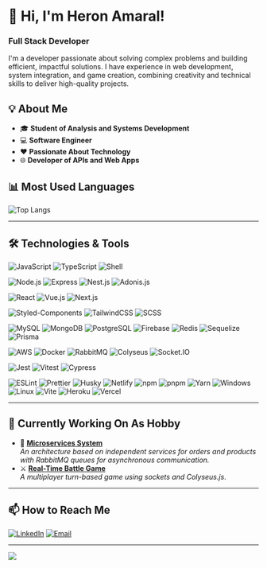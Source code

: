 # 👋 Hi, I'm Heron Amaral!

### Full Stack Developer

I'm a developer passionate about solving complex problems and building efficient, impactful solutions. I have experience in web development, system integration, and game creation, combining creativity and technical skills to deliver high-quality projects.

## 💡 **About Me**
- 🎓 **Student of Analysis and Systems Development**  
- 💻 **Software Engineer**  
- ❤️ **Passionate About Technology**  
- 🌐 **Developer of APIs and Web Apps**  


## 📊 **Most Used Languages**
![Top Langs](https://github-readme-stats.vercel.app/api/top-langs/?username=heronoa&layout=compact&theme=radical)

---

## 🛠️ **Technologies & Tools**
![JavaScript](https://img.shields.io/badge/JavaScript-F7DF1E?style=for-the-badge&logo=javascript&logoColor=black)
![TypeScript](https://img.shields.io/badge/TypeScript-3178C6?style=for-the-badge&logo=typescript&logoColor=white)
![Shell](https://img.shields.io/badge/Shell_Script-121011?style=for-the-badge&logo=gnu-bash&logoColor=white)

![Node.js](https://img.shields.io/badge/Node.js-339933?style=for-the-badge&logo=nodedotjs&logoColor=white)
![Express](https://img.shields.io/badge/Express-000000?style=for-the-badge&logo=express&logoColor=white)
![Nest.js](https://img.shields.io/badge/Nest.js-E0234E?style=for-the-badge&logo=nestjs&logoColor=white)
![Adonis.js](https://img.shields.io/badge/Adonis.js-5A45FF?style=for-the-badge&logo=adonisjs&logoColor=white)

![React](https://img.shields.io/badge/React-61DAFB?style=for-the-badge&logo=react&logoColor=black)
![Vue.js](https://img.shields.io/badge/Vue.js-4FC08D?style=for-the-badge&logo=vuedotjs&logoColor=white)
![Next.js](https://img.shields.io/badge/Next.js-000000?style=for-the-badge&logo=nextdotjs&logoColor=white)

![Styled-Components](https://img.shields.io/badge/Styled--Components-DB7093?style=for-the-badge&logo=styled-components&logoColor=white)
![TailwindCSS](https://img.shields.io/badge/TailwindCSS-38B2AC?style=for-the-badge&logo=tailwind-css&logoColor=white)
![SCSS](https://img.shields.io/badge/SCSS-CC6699?style=for-the-badge&logo=sass&logoColor=white)

![MySQL](https://img.shields.io/badge/MySQL-4479A1?style=for-the-badge&logo=mysql&logoColor=white)
![MongoDB](https://img.shields.io/badge/MongoDB-47A248?style=for-the-badge&logo=mongodb&logoColor=white)
![PostgreSQL](https://img.shields.io/badge/PostgreSQL-4169E1?style=for-the-badge&logo=postgresql&logoColor=white)
![Firebase](https://img.shields.io/badge/Firebase-FFCA28?style=for-the-badge&logo=firebase&logoColor=black)
![Redis](https://img.shields.io/badge/Redis-DC382D?style=for-the-badge&logo=redis&logoColor=white)
![Sequelize](https://img.shields.io/badge/Sequelize-52B0E7?style=for-the-badge&logo=sequelize&logoColor=white)
![Prisma](https://img.shields.io/badge/Prisma-2D3748?style=for-the-badge&logo=prisma&logoColor=white)

![AWS](https://img.shields.io/badge/AWS-232F3E?style=for-the-badge&logo=amazonaws&logoColor=white)
![Docker](https://img.shields.io/badge/Docker-2496ED?style=for-the-badge&logo=docker&logoColor=white)
![RabbitMQ](https://img.shields.io/badge/RabbitMQ-FF6600?style=for-the-badge&logo=rabbitmq&logoColor=white)
![Colyseus](https://img.shields.io/badge/Colyseus-4D4D4D?style=for-the-badge&logo=data:image/svg+xml;base64,...&logoColor=white)
![Socket.IO](https://img.shields.io/badge/Socket.IO-010101?style=for-the-badge&logo=socket.io&logoColor=white)

![Jest](https://img.shields.io/badge/Jest-C21325?style=for-the-badge&logo=jest&logoColor=white)
![Vitest](https://img.shields.io/badge/Vitest-6E9F18?style=for-the-badge&logo=vitest&logoColor=white)
![Cypress](https://img.shields.io/badge/Cypress-17202C?style=for-the-badge&logo=cypress&logoColor=white)

![ESLint](https://img.shields.io/badge/ESLint-4B32C3?style=for-the-badge&logo=eslint&logoColor=white)
![Prettier](https://img.shields.io/badge/Prettier-FF5B5B?style=for-the-badge&logo=prettier&logoColor=white)
![Husky](https://img.shields.io/badge/Husky-929292?style=for-the-badge&logo=husky&logoColor=white)
![Netlify](https://img.shields.io/badge/Netlify-00C7B7?style=for-the-badge&logo=netlify&logoColor=white)
![npm](https://img.shields.io/badge/npm-CB3837?style=for-the-badge&logo=npm&logoColor=white)
![pnpm](https://img.shields.io/badge/pnpm-F69220?style=for-the-badge&logo=pnpm&logoColor=white)
![Yarn](https://img.shields.io/badge/Yarn-2C8EBB?style=for-the-badge&logo=yarn&logoColor=white)
![Windows](https://img.shields.io/badge/Windows-0078D6?style=for-the-badge&logo=windows&logoColor=white)
![Linux](https://img.shields.io/badge/Linux-FCC624?style=for-the-badge&logo=linux&logoColor=white)
![Vite](https://img.shields.io/badge/Vite-646CFF?style=for-the-badge&logo=vite&logoColor=white)
![Heroku](https://img.shields.io/badge/Heroku-430098?style=for-the-badge&logo=heroku&logoColor=white)
![Vercel](https://img.shields.io/badge/Vercel-000000?style=for-the-badge&logo=vercel&logoColor=white)

---

## 🚀 **Currently Working On As Hobby**
- 🔄 **[Microservices System](#)**  
  *An architecture based on independent services for orders and products with RabbitMQ queues for asynchronous communication.*  
- ⚔️ **[Real-Time Battle Game](#)**  
  *A multiplayer turn-based game using sockets and Colyseus.js*.

---

## 📫 **How to Reach Me**
[![LinkedIn](https://img.shields.io/badge/LinkedIn-0A66C2?style=for-the-badge&logo=linkedin&logoColor=white)]([https://www.linkedin.com/in/your-profile](https://www.linkedin.com/in/heron-amaral-49a9a1179/))  
[![Email](https://img.shields.io/badge/Email-D14836?style=for-the-badge&logo=gmail&logoColor=white)](mailto:heron.amaral@gmail.com)  
<!-- [![Portfolio](https://img.shields.io/badge/Portfolio-000000?style=for-the-badge&logo=About.me&logoColor=white)](https://yourwebsite.com) -->

---

![](https://komarev.com/ghpvc/?username=heronoa&color=blue&style=flat)  
